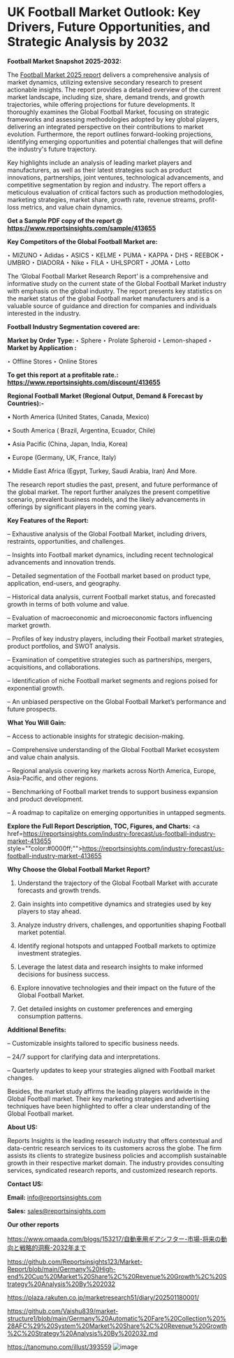 # UK Football Market Outlook: Key Drivers, Future Opportunities, and Strategic Analysis by 2032

<strong>Football Market Snapshot 2025-2032:</strong>

The <a href=https://www.reportsinsights.com/sample/413655>Football Market 2025 report</a> delivers a comprehensive analysis of market dynamics, utilizing extensive secondary research to present actionable insights. The report provides a detailed overview of the current market landscape, including size, share, demand trends, and growth trajectories, while offering projections for future developments. It thoroughly examines the Global Football Market, focusing on strategic frameworks and assessing methodologies adopted by key global players, delivering an integrated perspective on their contributions to market evolution. Furthermore, the report outlines forward-looking projections, identifying emerging opportunities and potential challenges that will define the industry's future trajectory.

Key highlights include an analysis of leading market players and manufacturers, as well as their latest strategies such as product innovations, partnerships, joint ventures, technological advancements, and competitive segmentation by region and industry. The report offers a meticulous evaluation of critical factors such as production methodologies, marketing strategies, market share, growth rate, revenue streams, profit-loss metrics, and value chain dynamics.

<strong>Get a Sample PDF copy of the report @ <a href=https://www.reportsinsights.com/sample/413655 style=color:#0000ff;>https://www.reportsinsights.com/sample/413655</a></strong>

<strong>Key Competitors of the Global Football Market are:</strong>

‣ MIZUNO
‣ Adidas
‣ ASICS
‣ KELME
‣ PUMA
‣ KAPPA
‣ DHS
‣ REEBOK
‣ UMBRO
‣ DIADORA
‣ Nike
‣ FILA
‣ UHLSPORT
‣ JOMA
‣ Lotto

The ‘Global Football Market Research Report’ is a comprehensive and informative study on the current state of the Global Football Market industry with emphasis on the global industry. The report presents key statistics on the market status of the global Football market manufacturers and is a valuable source of guidance and direction for companies and individuals interested in the industry.

<strong>Football Industry Segmentation covered are:</strong>

<strong>Market by Order Type: </strong>
‣ Sphere
‣ Prolate Spheroid
‣ Lemon-shaped
‣ 
<strong>Market by Application :</strong>

‣ Offline Stores
‣ Online Stores

<strong>To get this report at a profitable rate.: <a href=https://www.reportsinsights.com/discount/413655 style=color:#0000ff;>https://www.reportsinsights.com/discount/413655</a></strong>

<strong>Regional Football Market (Regional Output, Demand &amp; Forecast by Countries):-</strong>

• North America (United States, Canada, Mexico)

• South America ( Brazil, Argentina, Ecuador, Chile)

• Asia Pacific (China, Japan, India, Korea)

• Europe (Germany, UK, France, Italy)

• Middle East Africa (Egypt, Turkey, Saudi Arabia, Iran) And More.

The research report studies the past, present, and future performance of the global market. The report further analyzes the present competitive scenario, prevalent business models, and the likely advancements in offerings by significant players in the coming years.

<strong>Key Features of the Report:</strong>

– Exhaustive analysis of the Global Football Market, including drivers, restraints, opportunities, and challenges.

– Insights into Football market dynamics, including recent technological advancements and innovation trends.

– Detailed segmentation of the Football market based on product type, application, end-users, and geography.

– Historical data analysis, current Football market status, and forecasted growth in terms of both volume and value.

– Evaluation of macroeconomic and microeconomic factors influencing market growth.

– Profiles of key industry players, including their Football market strategies, product portfolios, and SWOT analysis.

– Examination of competitive strategies such as partnerships, mergers, acquisitions, and collaborations.

– Identification of niche Football market segments and regions poised for exponential growth.

– An unbiased perspective on the Global Football Market’s performance and future prospects.

<strong>What You Will Gain:</strong>

– Access to actionable insights for strategic decision-making.

– Comprehensive understanding of the Global Football Market ecosystem and value chain analysis.

– Regional analysis covering key markets across North America, Europe, Asia-Pacific, and other regions.

– Benchmarking of Football market trends to support business expansion and product development.

– A roadmap to capitalize on emerging opportunities in untapped segments.

<strong>Explore the Full Report Description, TOC, Figures, and Charts:</strong>
<a href=https://reportsinsights.com/industry-forecast/us-football-industry-market-413655 style=""color:#0000ff;"">https://reportsinsights.com/industry-forecast/us-football-industry-market-413655</a>

<strong>Why Choose the Global Football Market Report?</strong>

1. Understand the trajectory of the Global Football Market with accurate forecasts and growth trends.

2. Gain insights into competitive dynamics and strategies used by key players to stay ahead.

3. Analyze industry drivers, challenges, and opportunities shaping Football market potential.

4. Identify regional hotspots and untapped Football markets to optimize investment strategies.

5. Leverage the latest data and research insights to make informed decisions for business success.

6. Explore innovative technologies and their impact on the future of the Global Football Market.

7. Get detailed insights on customer preferences and emerging consumption patterns.

<strong>Additional Benefits:</strong>

– Customizable insights tailored to specific business needs.

– 24/7 support for clarifying data and interpretations.

– Quarterly updates to keep your strategies aligned with Football market changes.

Besides, the market study affirms the leading players worldwide in the Global Football market. Their key marketing strategies and advertising techniques have been highlighted to offer a clear understanding of the Global Football market.

<strong><strong>About US</strong>:</strong>

Reports Insights is the leading research industry that offers contextual and data-centric research services to its customers across the globe. The firm assists its clients to strategize business policies and accomplish sustainable growth in their respective market domain. The industry provides consulting services, syndicated research reports, and customized research reports.

<strong>Contact US:</strong>

<p class=><b>Email:</b> <a href=mailto:info@reportsinsights.com>info@reportsinsights.com</a></p>
<p class=><b>Sales:</b> <a href=mailto:sales@reportsinsights.com>sales@reportsinsights.com</a></p>

<strong>Our other reports</strong>

<a href=https://www.omaada.com/blogs/153217/自動車用ギアシフター-市場-将来の動向と戦略的洞察-2032年まで>https://www.omaada.com/blogs/153217/自動車用ギアシフター-市場-将来の動向と戦略的洞察-2032年まで</a>

<a href=https://github.com/Reportsinsights123/Market-Report/blob/main/Germany%20High-end%20Cup%20Market%20Share%2C%20Revenue%20Growth%2C%20Strategy%20Analysis%20By%202032>https://github.com/Reportsinsights123/Market-Report/blob/main/Germany%20High-end%20Cup%20Market%20Share%2C%20Revenue%20Growth%2C%20Strategy%20Analysis%20By%202032</a>

<a href=https://plaza.rakuten.co.jp/marketresearch51/diary/202501180001/>https://plaza.rakuten.co.jp/marketresearch51/diary/202501180001/</a>

<a href=https://github.com/Vaishu839/market-structure1/blob/main/Germany%20Automatic%20Fare%20Collection%20%28AFC%29%20System%20Market%20Share%2C%20Revenue%20Growth%2C%20Strategy%20Analysis%20By%202032.md>https://github.com/Vaishu839/market-structure1/blob/main/Germany%20Automatic%20Fare%20Collection%20%28AFC%29%20System%20Market%20Share%2C%20Revenue%20Growth%2C%20Strategy%20Analysis%20By%202032.md</a>

<a href=https://tanomuno.com/illust/393559>https://tanomuno.com/illust/393559</a>
![image](https://github.com/user-attachments/assets/de530162-021c-4cc3-bcf4-4ac3f19c6df9)
